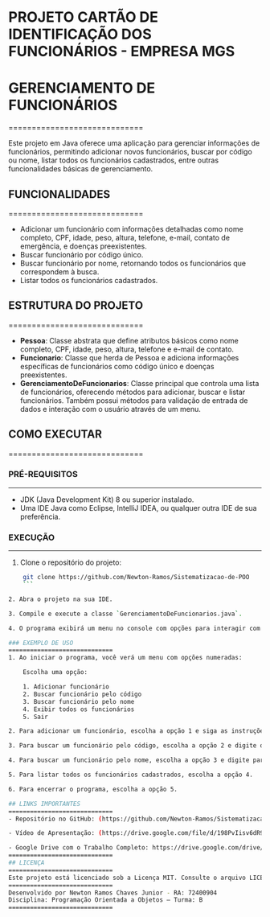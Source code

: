 PROJETO CARTÃO DE IDENTIFICAÇÃO DOS FUNCIONÁRIOS - EMPRESA MGS
=============================

# GERENCIAMENTO DE FUNCIONÁRIOS
=============================

Este projeto em Java oferece uma aplicação para gerenciar informações de funcionários, permitindo adicionar novos funcionários, buscar por código ou nome, listar todos os funcionários cadastrados, entre outras funcionalidades básicas de gerenciamento.

## FUNCIONALIDADES
=============================

- Adicionar um funcionário com informações detalhadas como nome completo, CPF, idade, peso, altura, telefone, e-mail, contato de emergência, e doenças preexistentes.
- Buscar funcionário por código único.
- Buscar funcionário por nome, retornando todos os funcionários que correspondem à busca.
- Listar todos os funcionários cadastrados.

## ESTRUTURA DO PROJETO
=============================

- **Pessoa**: Classe abstrata que define atributos básicos como nome completo, CPF, idade, peso, altura, telefone e e-mail de contato.
- **Funcionario**: Classe que herda de Pessoa e adiciona informações específicas de funcionários como código único e doenças preexistentes.
- **GerenciamentoDeFuncionarios**: Classe principal que controla uma lista de funcionários, oferecendo métodos para adicionar, buscar e listar funcionários. Também possui métodos para validação de entrada de dados e interação com o usuário através de um menu.

## COMO EXECUTAR
=============================

### PRÉ-REQUISITOS
-----------------------------
- JDK (Java Development Kit) 8 ou superior instalado.
- Uma IDE Java como Eclipse, IntelliJ IDEA, ou qualquer outra IDE de sua preferência.

### EXECUÇÃO
-----------------------------
1. Clone o repositório do projeto: 
```bash
    git clone https://github.com/Newton-Ramos/Sistematizacao-de-POO
    ```

2. Abra o projeto na sua IDE.

3. Compile e execute a classe `GerenciamentoDeFuncionarios.java`.

4. O programa exibirá um menu no console com opções para interagir com o sistema de gerenciamento de funcionários.

### EXEMPLO DE USO
=============================
1. Ao iniciar o programa, você verá um menu com opções numeradas:

	Escolha uma opção:

	1. Adicionar funcionário
	2. Buscar funcionário pelo código
	3. Buscar funcionário pelo nome
	4. Exibir todos os funcionários
	5. Sair

2. Para adicionar um funcionário, escolha a opção 1 e siga as instruções para preencher os dados do funcionário.

3. Para buscar um funcionário pelo código, escolha a opção 2 e digite o código único do funcionário.

4. Para buscar um funcionário pelo nome, escolha a opção 3 e digite parte ou todo o nome do funcionário.

5. Para listar todos os funcionários cadastrados, escolha a opção 4.

6. Para encerrar o programa, escolha a opção 5.

## LINKS IMPORTANTES
=============================
- Repositório no GitHub: (https://github.com/Newton-Ramos/Sistematizacao-de-POO.git)

- Vídeo de Apresentação: (https://drive.google.com/file/d/198PvIisv6dR9Ll-__eHSjj94VVddh6dK/view?usp=drive_link)

- Google Drive com o Trabalho Completo: https://drive.google.com/drive/folders/1vBBM0f92VYSuozfp2iVRgxMRFwGkuPZo
=============================
## LICENÇA
=============================
Este projeto está licenciado sob a Licença MIT. Consulte o arquivo LICENSE para mais detalhes.
=============================
Desenvolvido por Newton Ramos Chaves Junior - RA: 72400904
Disciplina: Programação Orientada a Objetos – Turma: B
=============================
